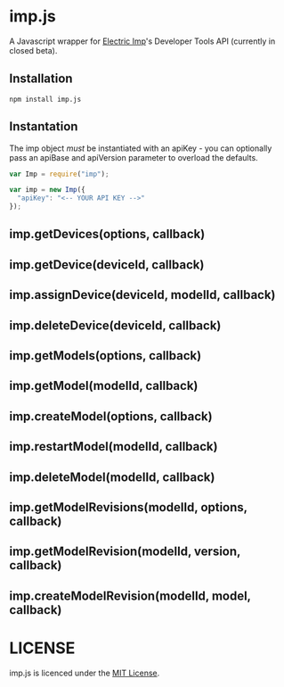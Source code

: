 # imp.js

A Javascript wrapper for [Electric Imp](http://electricimp.com)'s Developer Tools API (currently in closed beta).

## Installation

```
npm install imp.js
```

## Instantation

The imp object *must* be instantiated with an apiKey - you can optionally pass an apiBase and apiVersion parameter to overload the defaults.

```javascript
var Imp = require("imp");

var imp = new Imp({
  "apiKey": "<-- YOUR API KEY -->"
});
```

## imp.getDevices(options, callback)

## imp.getDevice(deviceId, callback)

## imp.assignDevice(deviceId, modelId, callback)

## imp.deleteDevice(deviceId, callback)

## imp.getModels(options, callback)

## imp.getModel(modelId, callback)

## imp.createModel(options, callback)

## imp.restartModel(modelId, callback)

## imp.deleteModel(modelId, callback)

## imp.getModelRevisions(modelId, options, callback)

## imp.getModelRevision(modelId, version, callback)

## imp.createModelRevision(modelId, model, callback)

# LICENSE

imp.js is licenced under the [MIT License](./LICENSE).
